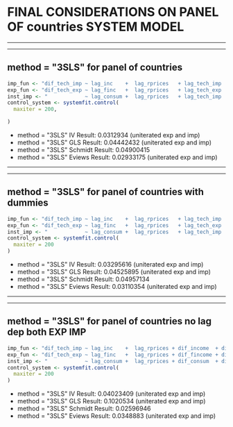 [//]: <> (This is also a comment.)

FINAL CONSIDERATIONS ON PANEL OF countries SYSTEM MODEL
========================================================================================================================

---

---

method = "3SLS" for panel of countries
------------------------------------------------------------------------------------------------------------------------

```R
imp_fun <- "dif_tech_imp ~ lag_inc    +  lag_rprices   + lag_tech_imp  + dif_income  + dif_rprices"
exp_fun <- "dif_tech_exp ~ lag_finc   +  lag_rprices   + lag_tech_exp  + dif_fincome + dif_rprices"
inst_imp <- "            ~ lag_consum +  lag_rprices   + lag_tech_imp  + dif_consum  + dif_rprices"
control_system <- systemfit.control(
  maxiter = 200,

)
```

- method = "3SLS" IV Result: 0.0312934 (uniterated exp and imp)
- method = "3SLS" GLS Result: 0.04442432 (uniterated exp and imp)
- method = "3SLS" Schmidt Result: 0.04900415
- method = "3SLS" Eviews Result: 0.02933175 (uniterated exp and imp)

---

---

method = "3SLS" for panel of countries with dummies
------------------------------------------------------------------------------------------------------------------------

```R
imp_fun <- "dif_tech_imp ~ lag_inc    +  lag_rprices   + lag_tech_imp  + dif_income  + dif_rprices + dummy"
exp_fun <- "dif_tech_exp ~ lag_finc   +  lag_rprices   + lag_tech_exp  + dif_fincome + dif_rprices + dummy"
inst_imp <- "            ~ lag_consum +  lag_rprices   + lag_tech_imp  + dif_consum  + dif_rprices + dummy"
control_system <- systemfit.control(
  maxiter = 200
)
```

- method = "3SLS" IV Result: 0.03295616 (uniterated exp and imp)
- method = "3SLS" GLS Result: 0.04525895 (uniterated exp and imp)
- method = "3SLS" Schmidt Result: 0.04957134
- method = "3SLS" Eviews Result: 0.03110354 (uniterated exp and imp)

---

---

method = "3SLS" for panel of countries no lag dep both EXP IMP
------------------------------------------------------------------------------------------------------------------------

```R
imp_fun <- "dif_tech_imp ~ lag_inc    +  lag_rprices + dif_income  + dif_rprices + dummy"
exp_fun <- "dif_tech_exp ~ lag_finc   +  lag_rprices + dif_fincome + dif_rprices + dummy"
inst_imp <- "            ~ lag_consum +  lag_rprices + dif_consum  + dif_rprices + dummy"
control_system <- systemfit.control(
  maxiter = 200
)
```

- method = "3SLS" IV Result: 0.04023409 (uniterated exp and imp)
- method = "3SLS" GLS Result: 0.1020534 (uniterated exp and imp)
- method = "3SLS" Schmidt Result: 0.02596946
- method = "3SLS" Eviews Result: 0.0348883 (uniterated exp and imp)

